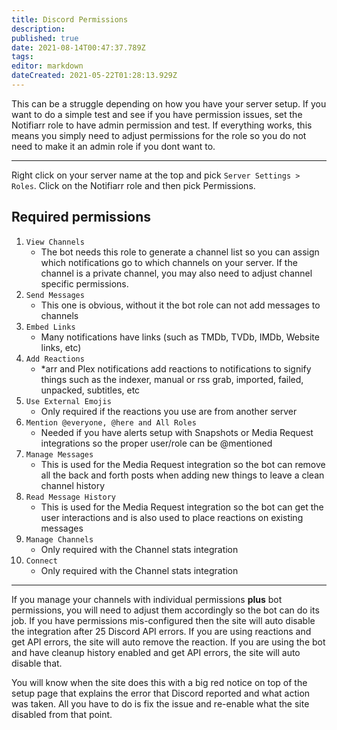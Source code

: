 ```yaml
---
title: Discord Permissions
description: 
published: true
date: 2021-08-14T00:47:37.789Z
tags: 
editor: markdown
dateCreated: 2021-05-22T01:28:13.929Z
---
```


This can be a struggle depending on how you have your server setup. If you want to do a simple test and see if you have permission issues, set the Notifiarr role to have admin permission and test. If everything works, this means you simply need to adjust permissions for the role so you do not need to make it an admin role if you dont want to.

---

Right click on your server name at the top and pick `Server Settings > Roles`. Click on the Notifiarr role and then pick Permissions.

## **Required permissions**

1. `View Channels`
    - The bot needs this role to generate a channel list so you can assign which notifications go to which channels on your server. If the channel is a private channel, you may also need to adjust channel specific permissions.
1. `Send Messages`
    - This one is obvious, without it the bot role can not add messages to channels
1. `Embed Links`
    - Many notifications have links (such as TMDb, TVDb, IMDb, Website links, etc)
1. `Add Reactions`
    - *arr and Plex notifications add reactions to notifications to signify things such as the indexer, manual or rss grab, imported, failed, unpacked, subtitles, etc
1. `Use External Emojis`
    - Only required if the reactions you use are from another server
1. `Mention @everyone, @here and All Roles`
    - Needed if you have alerts setup with Snapshots or Media Request integrations so the proper user/role can be @mentioned
1. `Manage Messages`
    - This is used for the Media Request integration so the bot can remove all the back and forth posts when adding new things to leave a clean channel history
1. `Read Message History`
    - This is used for the Media Request integration so the bot can get the user interactions and is also used to place reactions on existing messages
1. `Manage Channels`
    - Only required with the Channel stats integration
1. `Connect`
    - Only required with the Channel stats integration

---

If you manage your channels with individual permissions **plus** bot permissions, you will need to adjust them accordingly so the bot can do its job. If you have permissions mis-configured then the site will auto disable the integration after 25 Discord API errors. If you are using reactions and get API errors, the site will auto remove the reaction. If you are using the bot and have cleanup history enabled and get API errors, the site will auto disable that.

You will know when the site does this with a big red notice on top of the setup page that explains the error that Discord reported and what action was taken. All you have to do is fix the issue and re-enable what the site disabled from that point.
